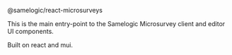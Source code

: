 @samelogic/react-microsurveys

This is the main entry-point to the Samelogic Microsurvey client and editor UI components.

Built on react and mui.
